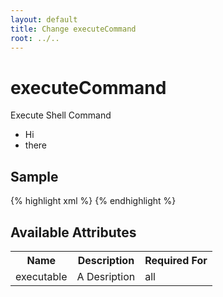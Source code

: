```yaml
---
layout: default
title: Change executeCommand
root: ../..
---
```


# executeCommand #

Execute Shell Command

* Hi
* there

## Sample ##

{% highlight xml %}
<executeCommand executable="A String"></executeCommand>
{% endhighlight %}

## Available Attributes ##

<table>
<tr><th>Name</th><th>Description</th><th>Required For</th></tr>
<tr><td>executable</td><td>A Desription</td><td>all</td></tr>
</table>
